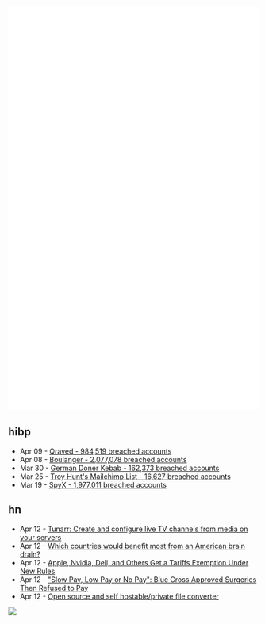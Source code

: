 ![Metrics](https://raw.githubusercontent.com/phixion/phixion/master/metrics.svg)

## hibp

<!--
for https://github.com/phixion/phixion/blob/main/.github/workflows/feeds.yml
-->
<!--START_SECTION:haveibeenpwnd-->
- Apr 09 - [Qraved - 984,519 breached accounts](https://haveibeenpwned.com/PwnedWebsites#Qraved)
- Apr 08 - [Boulanger - 2,077,078 breached accounts](https://haveibeenpwned.com/PwnedWebsites#Boulanger)
- Mar 30 - [German Doner Kebab - 162,373 breached accounts](https://haveibeenpwned.com/PwnedWebsites#GermanDonerKebab)
- Mar 25 - [Troy Hunt's Mailchimp List - 16,627 breached accounts](https://haveibeenpwned.com/PwnedWebsites#TroyHuntMailchimpList)
- Mar 19 - [SpyX - 1,977,011 breached accounts](https://haveibeenpwned.com/PwnedWebsites#SpyX)
<!--END_SECTION:haveibeenpwnd-->

## hn

<!--
for https://github.com/phixion/phixion/blob/main/.github/workflows/feeds.yml
-->
<!--START_SECTION:hn-->
- Apr 12 - [Tunarr: Create and configure live TV channels from media on your servers](https://tunarr.com/)
- Apr 12 - [Which countries would benefit most from an American brain drain?](https://www.economist.com/graphic-detail/2025/04/11/which-countries-would-benefit-most-from-an-american-brain-drain)
- Apr 12 - [Apple, Nvidia, Dell, and Others Get a Tariffs Exemption Under New Rules](https://www.barrons.com/articles/tariffs-exclusions-exemptions-apple-nvidia-dell-smartphones-pcs-b2e069ff)
- Apr 12 - ["Slow Pay, Low Pay or No Pay": Blue Cross Approved Surgeries Then Refused to Pay](https://www.propublica.org/article/blue-cross-blue-shield-louisiana-insurance-lawsuit-breast-cancer-doctors)
- Apr 12 - [Open source and self hostable/private file converter](https://vert.sh)
<!--END_SECTION:hn-->

<!--
for https://yhype.me
-->
![](https://hit.yhype.me/github/profile?user_id=13013670)
